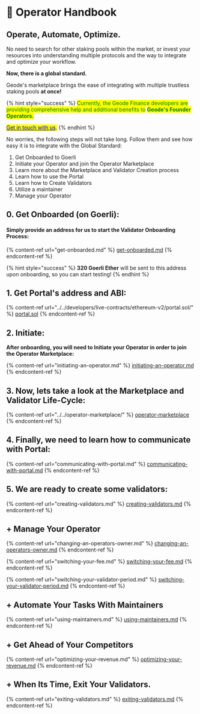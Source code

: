 # 📕 Operator Handbook

## Operate, Automate, Optimize.

No need to search for other staking pools within the market, or invest your resources into understanding multiple protocols and the way to integrate and optimize your workflow.&#x20;

**Now, there is a global standard.**

Geode's marketplace brings the ease of integrating with multiple trustless staking pools **at once!**

{% hint style="success" %}
<mark style="color:green;">Currently, the Geode Finance developers are providing comprehensive help and additional benefits to</mark> <mark style="color:green;"></mark><mark style="color:green;">**Geode's Founder Operators.**</mark>&#x20;

[<mark style="color:blue;">Get in touch with us</mark>](https://discord.com/invite/RC8fTTuJtm)<mark style="color:blue;">.</mark>
{% endhint %}

No worries, the following steps will not take long. Follow them and see how easy it is to integrate with the Global Standard:

1. Get Onboarded to Goerli
2. Initiate your Operator and join the Operator Marketplace
3. Learn more about the Marketplace and Validator Creation process
4. Learn how to use the Portal
5. Learn how to Create Validators
6. Utilize a maintainer
7. Manage your Operator

## 0. Get Onboarded (on Goerli):

#### Simply provide an address for us to start the Validator Onboarding Process:

{% content-ref url="get-onboarded.md" %}
[get-onboarded.md](get-onboarded.md)
{% endcontent-ref %}

{% hint style="success" %}
**320 Goerli Ether** will be sent to this address upon onboarding, so you can start testing!
{% endhint %}

## 1. Get Portal's address and ABI:

{% content-ref url="../../developers/live-contracts/ethereum-v2/portal.sol/" %}
[portal.sol](../../developers/live-contracts/ethereum-v2/portal.sol/)
{% endcontent-ref %}

## 2. Initiate:

**After onboarding, you will need to Initiate your Operator in order to join the Operator Marketplace:**

{% content-ref url="initiating-an-operator.md" %}
[initiating-an-operator.md](initiating-an-operator.md)
{% endcontent-ref %}

## 3. Now, lets take a look at the Marketplace and Validator Life-Cycle:

{% content-ref url="../../operator-marketplace/" %}
[operator-marketplace](../../operator-marketplace/)
{% endcontent-ref %}

## 4. Finally, we need to learn how to communicate with Portal:

{% content-ref url="communicating-with-portal.md" %}
[communicating-with-portal.md](communicating-with-portal.md)
{% endcontent-ref %}

## 5. We are ready to create some validators:

{% content-ref url="creating-validators.md" %}
[creating-validators.md](creating-validators.md)
{% endcontent-ref %}

## + Manage Your Operator

{% content-ref url="changing-an-operators-owner.md" %}
[changing-an-operators-owner.md](changing-an-operators-owner.md)
{% endcontent-ref %}

{% content-ref url="switching-your-fee.md" %}
[switching-your-fee.md](switching-your-fee.md)
{% endcontent-ref %}

{% content-ref url="switching-your-validator-period.md" %}
[switching-your-validator-period.md](switching-your-validator-period.md)
{% endcontent-ref %}

## + Automate Your Tasks With Maintainers

{% content-ref url="using-maintainers.md" %}
[using-maintainers.md](using-maintainers.md)
{% endcontent-ref %}

## + Get Ahead of Your Competitors

{% content-ref url="optimizing-your-revenue.md" %}
[optimizing-your-revenue.md](optimizing-your-revenue.md)
{% endcontent-ref %}

## + When Its Time, Exit Your Validators.

{% content-ref url="exiting-validators.md" %}
[exiting-validators.md](exiting-validators.md)
{% endcontent-ref %}
